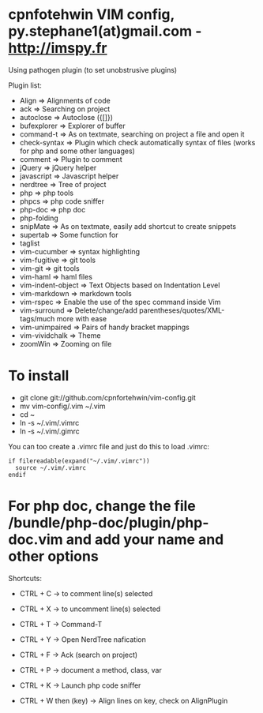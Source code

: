 cpnfotehwin VIM config, py.stephane1(at)gmail.com - http://imspy.fr
==================================================================

Using pathogen plugin (to set unobstrusive plugins)

Plugin list:

- Align             => Alignments of code
- ack               => Searching on project
- autoclose         => Autoclose ({[]})
- bufexplorer       => Explorer of buffer
- command-t         => As on textmate, searching on project a file and open it
- check-syntax      => Plugin which check automatically syntax of files (works for php and some other languages)
- comment           => Plugin to comment
- jQuery            => jQuery helper
- javascript        => Javascript helper
- nerdtree          => Tree of project
- php               => php tools
- phpcs             => php code sniffer
- php-doc           => php doc
- php-folding
- snipMate          => As on textmate, easily add shortcut to create snippets
- supertab          => Some function for <tab>
- taglist
- vim-cucumber      => syntax highlighting
- vim-fugitive      => git tools
- vim-git           => git tools
- vim-haml          => haml files
- vim-indent-object => Text Objects based on Indentation Level
- vim-markdown      => markdown tools
- vim-rspec         => Enable the use of the spec command inside Vim
- vim-surround      => Delete/change/add parentheses/quotes/XML-tags/much more with ease
- vim-unimpaired    => Pairs of handy bracket mappings
- vim-vividchalk    => Theme
- zoomWin           => Zooming on file


# To install

- git clone git://github.com/cpnfortehwin/vim-config.git
- mv vim-config/.vim ~/.vim
- cd ~
- ln -s ~/.vim/.vimrc
- ln -s ~/.vim/.gimrc

You can too create a .vimrc file and just do this to load .vimrc:

    if filereadable(expand("~/.vim/.vimrc"))
      source ~/.vim/.vimrc
    endif


# For php doc, change the file /bundle/php-doc/plugin/php-doc.vim and add your name and other options

Shortcuts:

- CTRL + C -> to comment line(s) selected
- CTRL + X -> to uncomment line(s) selected

- CTRL + T -> Command-T
- CTRL + Y -> Open NerdTree nafication
- CTRL + F -> Ack (search on project)
- CTRL + P -> document a method, class, var
- CTRL + K -> Launch php code sniffer

- CTRL + W then (key) -> Align lines on key, check on AlignPlugin
